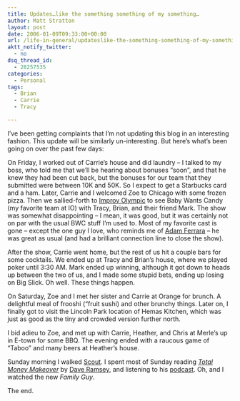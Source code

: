 ```yaml
---
title: Updates…like the something something of my something…
author: Matt Stratton
layout: post
date: 2006-01-09T09:33:00+00:00
url: /life-in-general/updateslike-the-something-something-of-my-something
aktt_notify_twitter:
  - no
dsq_thread_id:
  - 28257535
categories:
  - Personal
tags:
  - Brian
  - Carrie
  - Tracy

---
```

I&#8217;ve been getting complaints that I&#8217;m not updating this blog in an interesting fashion. This update will be similarly un-interesting. But here&#8217;s what&#8217;s been going on over the past few days:

On Friday, I worked out of Carrie&#8217;s house and did laundry &#8211; I talked to my boss, who told me that we&#8217;ll be hearing about bonuses &#8220;soon&#8221;, and that he knew they had been cut back, but the bonuses for our team that they submitted were between 10K and 50K. So I expect to get a Starbucks card and a ham. Later, Carrie and I welcomed Zoe to Chicago with some frozen pizza. Then we sallied-forth to [Improv Olympic][1] to see Baby Wants Candy (my favorite team at IO) with Tracy, Brian, and their friend Mark. The show was somewhat disappointing &#8211; I mean, it was good, but it was certainly not on par with the usual BWC stuff I&#8217;m used to. Most of my favorite cast is gone &#8211; except the one guy I love, who reminds me of [Adam Ferrara][2] &#8211; he was great as usual (and had a brilliant connection line to close the show).

After the show, Carrie went home, but the rest of us hit a couple bars for some cocktails. We ended up at Tracy and Brian&#8217;s house, where we played poker until 3:30 AM. Mark ended up winning, although it got down to heads up between the two of us, and I made some stupid bets, ending up losing on Big Slick. Oh well. These things happen.
  
<img src="http://images.amazon.com/images/P/0785263268.01._BO2,204,203,200_PIsitb-dp-500-arrow,TopRight,45,-64_AA240_SH20_SCLZZZZZZZ_.jpg" alt="" align="left" />
  
On Saturday, Zoe and I met her sister and Carrie at Orange for brunch. A delightful meal of frooshi (&#8220;fruit sushi) and other brunchy things. Later on, I finally got to visit the Lincoln Park location of Hemas Kitchen, which was just as good as the tiny and crowded version further north.

I bid adieu to Zoe, and met up with Carrie, Heather, and Chris at Merle&#8217;s up in E-town for some BBQ. The evening ended with a raucous game of &#8220;Taboo&#8221; and many beers at Heather&#8217;s house.

Sunday morning I walked [Scout][3]. I spent most of Sunday reading _[Total Money Makeover][4]_ by [Dave Ramsey][5], and listening to his [podcast][6]. Oh, and I watched the new _Family Guy_.

The end.

 [1]: http://www.iochicago.net/
 [2]: http://www.imdb.com/name/nm0273946
 [3]: http://flickr.com/photos/mugsy/tags/scout/
 [4]: http://www.amazon.com/gp/product/0785263268
 [5]: http://www.daveramsey.com/
 [6]: http://www.daveramsey.com/media/audio/podcast/podcast.xml